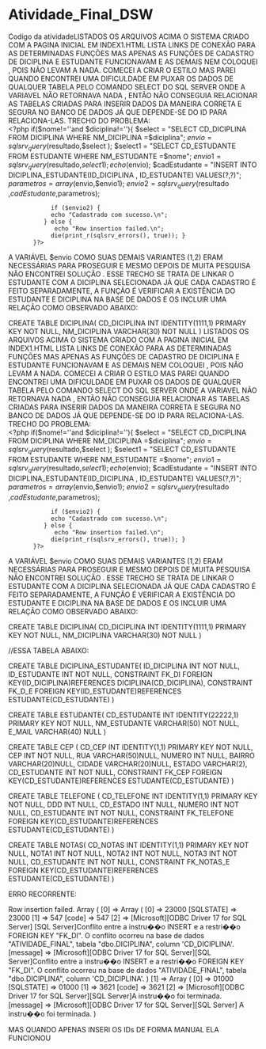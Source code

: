 # Atividade_Final_DSW
Codigo da atividadeLISTADOS OS ARQUIVOS ACIMA O SISTEMA CRIADO COM A 
PAGINA INICIAL EM INDEX1.HTML LISTA LINKS DE CONEXÃO 
PARA AS DETERMINADAS FUNÇÕES MAS APENAS AS FUNÇÕES DE CADASTRO 
DE DICIPLINA E ESTUDANTE FUNCIONAVAM E AS DEMAIS NEM COLOQUEI , POIS NÃO LEVAM A  NADA.
 COMECEI A CRIAR O ESTILO MAS PAREI QUANDO ENCONTREI UMA DIFICULDADE EM PUXAR OS
 DADOS DE QUALQUER TABELA PELO COMANDO 
SELECT DO SQL SERVER ONDE A VARIAVEL NÃO RETORNAVA NADA , ENTÃO NÃO CONSEGUIA RELACIONAR
AS TABELAS CRIADAS PARA INSERIR DADOS DA MANEIRA CORRETA E SEGURA NO BANCO DE DADOS JÁ QUE 
DEPENDE-SE DO ID PARA RELACIONA-LAS.
TRECHO DO PROBLEMA:		     
             <?php if($nome!=''and $diciplina!=''){
			 $select = "SELECT CD_DICIPLINA FROM DICIPLINA WHERE NM_DICIPLINA =$diciplina";
			 $envio = sqlsrv_query($resultado,$select );
		     $select1 = "SELECT CD_ESTUDANTE FROM ESTUDANTE WHERE NM_ESTUDANTE =$nome";
			 $envio1 = sqlsrv_query($resultado,$select1 );
             echo ($envio);
	           $cadEstudante = "INSERT INTO DICIPLINA_ESTUDANTE(ID_DICIPLINA , ID_ESTUDANTE) VALUES(?,?)";
			   $parametros = array($envio,$envio1);
			   $envio2 =sqlsrv_query($resultado ,$cadEstudante,$parametros);
			 
                if ($envio2) {  
                echo "Cadastrado com sucesso.\n";  
              } else {  
                 echo "Row insertion failed.\n";  
                die(print_r(sqlsrv_errors(), true)); }
           }?>
A VARIÁVEL $envio COMO SUAS DEMAIS VARIANTES (1,2) ERAM NECESSÁRIAS PARA PROSEGUIR E MESMO DEPOIS DE MUITA 
PESQUISA NÃO ENCONTREI SOLUÇÃO . ESSE TRECHO SE TRATA DE LINKAR O ESTUDANTE COM A DICIPLINA SELECIONADA JÁ QUE
CADA CADASTRO É FEITO SEPARADAMENTE, A FUNÇÃO É VERIFICAR A EXISTÊNCIA DO ESTUDANTE E DICIPLINA NA BASE DE DADOS
 E OS INCLUIR UMA RELAÇÃO COMO OBSERVADO ABAIXO:

 CREATE TABLE DICIPLINA(
CD_DICIPLINA INT IDENTITY(1111,1) PRIMARY KEY NOT NULL,
NM_DICIPLINA VARCHAR(30) NOT NULL
)
LISTADOS OS ARQUIVOS ACIMA O SISTEMA CRIADO COM A 
PAGINA INICIAL EM INDEX1.HTML LISTA LINKS DE CONEXÃO 
PARA AS DETERMINADAS FUNÇÕES MAS APENAS AS FUNÇÕES DE CADASTRO 
DE DICIPLINA E ESTUDANTE FUNCIONAVAM E AS DEMAIS NEM COLOQUEI , POIS NÃO LEVAM A  NADA.
 COMECEI A CRIAR O ESTILO MAS PAREI QUANDO ENCONTREI UMA DIFICULDADE EM PUXAR OS
 DADOS DE QUALQUER TABELA PELO COMANDO 
SELECT DO SQL SERVER ONDE A VARIAVEL NÃO RETORNAVA NADA , ENTÃO NÃO CONSEGUIA RELACIONAR
AS TABELAS CRIADAS PARA INSERIR DADOS DA MANEIRA CORRETA E SEGURA NO BANCO DE DADOS JÁ QUE 
DEPENDE-SE DO ID PARA RELACIONA-LAS.
TRECHO DO PROBLEMA:		     
             <?php if($nome!=''and $diciplina!=''){
			 $select = "SELECT CD_DICIPLINA FROM DICIPLINA WHERE NM_DICIPLINA =$diciplina";
			 $envio = sqlsrv_query($resultado,$select );
		     $select1 = "SELECT CD_ESTUDANTE FROM ESTUDANTE WHERE NM_ESTUDANTE =$nome";
			 $envio1 = sqlsrv_query($resultado,$select1 );
             echo ($envio);
	           $cadEstudante = "INSERT INTO DICIPLINA_ESTUDANTE(ID_DICIPLINA , ID_ESTUDANTE) VALUES(?,?)";
			   $parametros = array($envio,$envio1);
			   $envio2 =sqlsrv_query($resultado ,$cadEstudante,$parametros);
			 
                if ($envio2) {  
                echo "Cadastrado com sucesso.\n";  
              } else {  
                 echo "Row insertion failed.\n";  
                die(print_r(sqlsrv_errors(), true)); }
           }?>
A VARIÁVEL $envio COMO SUAS DEMAIS VARIANTES (1,2) ERAM NECESSÁRIAS PARA PROSEGUIR E MESMO DEPOIS DE MUITA 
PESQUISA NÃO ENCONTREI SOLUÇÃO . ESSE TRECHO SE TRATA DE LINKAR O ESTUDANTE COM A DICIPLINA SELECIONADA JÁ QUE
CADA CADASTRO É FEITO SEPARADAMENTE, A FUNÇÃO É VERIFICAR A EXISTÊNCIA DO ESTUDANTE E DICIPLINA NA BASE DE DADOS
 E OS INCLUIR UMA RELAÇÃO COMO OBSERVADO ABAIXO:
 
 
 
 
 
 
 

 CREATE TABLE DICIPLINA(
CD_DICIPLINA INT IDENTITY(1111,1) PRIMARY KEY NOT NULL,
NM_DICIPLINA VARCHAR(30) NOT NULL
)

//ESSA TABELA ABAIXO:

CREATE TABLE DICIPLINA_ESTUDANTE(
ID_DICIPLINA INT NOT NULL,
ID_ESTUDANTE INT NOT NULL,
CONSTRAINT FK_DI FOREIGN KEY(ID_DICIPLINA)REFERENCES DICIPLINA(CD_DICIPLINA),
CONSTRAINT FK_D_E FOREIGN KEY(ID_ESTUDANTE)REFERENCES ESTUDANTE(CD_ESTUDANTE)
)


CREATE TABLE ESTUDANTE(
CD_ESTUDANTE INT IDENTITY(22222,1) PRIMARY KEY NOT NULL,
NM_ESTUDANTE VARCHAR(50) NOT NULL,
E_MAIL VARCHAR(40) NULL
)


CREATE TABLE CEP (
CD_CEP INT IDENTITY(1,1) PRIMARY KEY NOT NULL,
CEP INT NOT NULL,
RUA VARCHAR(50)NULL,
NUMERO INT NULL,
BAIRRO VARCHAR(20)NULL,
CIDADE VARCHAR(20)NULL,
ESTADO VARCHAR(2),
CD_ESTUDANTE INT NOT NULL,
CONSTRAINT FK_CEP FOREIGN KEY(CD_ESTUDANTE)REFERENCES ESTUDANTE(CD_ESTUDANTE)
)


CREATE TABLE TELEFONE (
CD_TELEFONE INT IDENTITY(1,1) PRIMARY KEY NOT NULL,
DDD INT NULL,
CD_ESTADO INT NULL,
NUMERO INT NOT NULL,
CD_ESTUDANTE INT NOT NULL,
CONSTRAINT FK_TELEFONE FOREIGN KEY(CD_ESTUDANTE)REFERENCES ESTUDANTE(CD_ESTUDANTE)
)


CREATE TABLE NOTAS(
CD_NOTAS INT IDENTITY(1,1) PRIMARY KEY NOT NULL,
NOTA1 INT NOT NULL,
NOTA2 INT NOT NULL,
NOTA3 INT NOT NULL,
CD_ESTUDANTE INT NOT NULL,
CONSTRAINT FK_NOTAS_E FOREIGN KEY(CD_ESTUDANTE)REFERENCES ESTUDANTE(CD_ESTUDANTE)
)

ERRO RECORRENTE:




Row insertion failed. Array ( [0] => Array ( [0] => 23000 [SQLSTATE] => 
23000 [1] => 547 [code] => 547 [2] => [Microsoft][ODBC Driver 17 for SQL Server]
[SQL Server]Conflito entre a instru��o INSERT e a restri��o FOREIGN KEY "FK_DI". 
O conflito ocorreu na base de dados "ATIVIDADE_FINAL", tabela "dbo.DICIPLINA", column
 'CD_DICIPLINA'. [message] => [Microsoft][ODBC Driver 17 for SQL Server][SQL Server]Conflito
 entre a instru��o INSERT e a restri��o FOREIGN KEY "FK_DI". O conflito ocorreu na base de 
 dados "ATIVIDADE_FINAL", tabela "dbo.DICIPLINA", column 'CD_DICIPLINA'. ) 
 [1] => Array ( [0] => 01000 [SQLSTATE] => 01000 [1] => 3621 [code] => 
 3621 [2] => [Microsoft][ODBC Driver 17 for SQL Server][SQL Server]A instru��o foi 
 terminada. [message] => [Microsoft][ODBC Driver 17 for SQL Server][SQL Server]
 A instru��o foi terminada. )
 
 
 
 
 
 
 
 MAS QUANDO APENAS INSERI OS IDs DE FORMA MANUAL ELA FUNCIONOU
